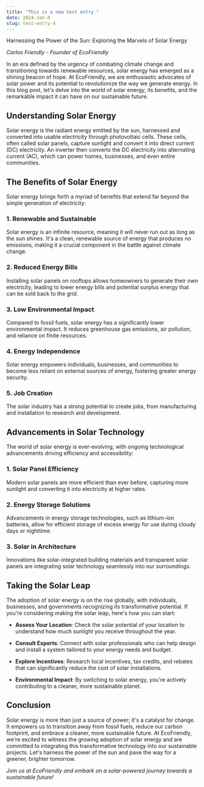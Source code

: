 ```yaml
---
title: "This is a new test entry "
date: 2024-Jan-8
slug: test-entry-4
---
```

 Harnessing the Power of the Sun: Exploring the Marvels of Solar Energy

*Carlos Friendly - Founder of EcoFriendly*

In an era defined by the urgency of combating climate change and transitioning towards renewable resources, solar energy has emerged as a shining beacon of hope. At EcoFriendly, we are enthusiastic advocates of solar power and its potential to revolutionize the way we generate energy. In this blog post, let's delve into the world of solar energy, its benefits, and the remarkable impact it can have on our sustainable future.

## **Understanding Solar Energy**

Solar energy is the radiant energy emitted by the sun, harnessed and converted into usable electricity through photovoltaic cells. These cells, often called solar panels, capture sunlight and convert it into direct current (DC) electricity. An inverter then converts the DC electricity into alternating current (AC), which can power homes, businesses, and even entire communities.

## **The Benefits of Solar Energy**

Solar energy brings forth a myriad of benefits that extend far beyond the simple generation of electricity:

### 1. **Renewable and Sustainable**

Solar energy is an infinite resource, meaning it will never run out as long as the sun shines. It's a clean, renewable source of energy that produces no emissions, making it a crucial component in the battle against climate change.

### 2. **Reduced Energy Bills**

Installing solar panels on rooftops allows homeowners to generate their own electricity, leading to lower energy bills and potential surplus energy that can be sold back to the grid.

### 3. **Low Environmental Impact**

Compared to fossil fuels, solar energy has a significantly lower environmental impact. It reduces greenhouse gas emissions, air pollution, and reliance on finite resources.

### 4. **Energy Independence**

Solar energy empowers individuals, businesses, and communities to become less reliant on external sources of energy, fostering greater energy security.

### 5. **Job Creation**

The solar industry has a strong potential to create jobs, from manufacturing and installation to research and development.

## **Advancements in Solar Technology**

The world of solar energy is ever-evolving, with ongoing technological advancements driving efficiency and accessibility:

### 1. **Solar Panel Efficiency**

Modern solar panels are more efficient than ever before, capturing more sunlight and converting it into electricity at higher rates.

### 2. **Energy Storage Solutions**

Advancements in energy storage technologies, such as lithium-ion batteries, allow for efficient storage of excess energy for use during cloudy days or nighttime.

### 3. **Solar in Architecture**

Innovations like solar-integrated building materials and transparent solar panels are integrating solar technology seamlessly into our surroundings.

## **Taking the Solar Leap**

The adoption of solar energy is on the rise globally, with individuals, businesses, and governments recognizing its transformative potential. If you're considering making the solar leap, here's how you can start:

- **Assess Your Location**: Check the solar potential of your location to understand how much sunlight you receive throughout the year.

- **Consult Experts**: Connect with solar professionals who can help design and install a system tailored to your energy needs and budget.

- **Explore Incentives**: Research local incentives, tax credits, and rebates that can significantly reduce the cost of solar installations.

- **Environmental Impact**: By switching to solar energy, you're actively contributing to a cleaner, more sustainable planet.

## **Conclusion**

Solar energy is more than just a source of power; it's a catalyst for change. It empowers us to transition away from fossil fuels, reduce our carbon footprint, and embrace a cleaner, more sustainable future. At EcoFriendly, we're excited to witness the growing adoption of solar energy and are committed to integrating this transformative technology into our sustainable projects. Let's harness the power of the sun and pave the way for a greener, brighter tomorrow.

*Join us at EcoFriendly and embark on a solar-powered journey towards a sustainable future!*
